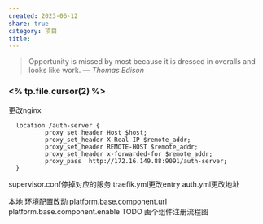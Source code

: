 ```yaml
---
created: 2023-06-12
share: true
category: 项目
title: 
---
```


> Opportunity is missed by most because it is dressed in overalls and looks like work.
> — <cite>Thomas Edison</cite>

### <% tp.file.cursor(2) %>

更改nginx 
```
  location /auth-server {
          proxy_set_header Host $host;
          proxy_set_header X-Real-IP $remote_addr;
          proxy_set_header REMOTE-HOST $remote_addr;
          proxy_set_header x-forwarded-for $remote_addr;
          proxy_pass  http://172.16.149.88:9091/auth-server;
  }
```


supervisor.conf停掉对应的服务
traefik.yml更改entry
auth.yml更改地址

本地
环境配置改动
platform.base.component.url
platform.base.component.enable
TODO 画个组件注册流程图